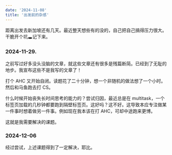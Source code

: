 ```yaml
---
date: '2024-11-08'
title: '出发前的杂感'
--- 
```


距离出发去新加坡还有几天。最近整天想些有的没的，自己把自己搞得压力很大。干脆开个坑🕳记下来。

### 2024-11-29.

之前写过好多没头没脑的文章，就这些文章还有很多是残篇断简。已经到了无耻的地步。我宣布这些不是我写的文章了！

打个 AHC 又开始自闭。读题花了二十分钟，想一个非随机的做法想了一个小时。然后和马鱼跑去打 CS。

什么时候开始丧失长时间思考的能力的？尝试归因，最近总是在 multitask，一个标签页加载的几秒钟都要跑到隔壁标签页。这好吗？这不好。这导致本应专注做某一件事时想着做另一件事。例如现在我本该在打 AHC，可却中途跑来更博。

这就是我需要解决的课题。

### 2024-12-06

经过尝试，上述课题得到了一定解决，耶比。
